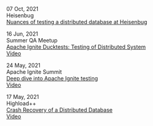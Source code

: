 07 Oct, 2021  
Heisenbug  
[Nuances of testing a distributed database at Heisenbug](https://heisenbug-moscow.ru/talks/4wwcjxql9ii1y4ajjk25de/)

16 Jun, 2021  
Summer QA Meetup  
[Apache Ignite Ducktests: Testing of Distributed System](https://www.meetup.com/St-Petersburg-Apache-Ignite-Meetup/events/278467433/)  
[Video](https://youtu.be/f-i9COU5uAQ)

24 May, 2021  
Apache Ignite Summit  
[Deep dive into Apache Ignite testing](https://ignite-summit.org/sessions/256034)  
[Video](https://youtu.be/uRRlGrSA3NY?t=168)

17 May, 2021  
Highload++  
[Crash Recovery of a Distributed Database](https://www.highload.ru/spring/2021/abstracts/6504)  
[Video](https://www.youtube.com/watch?v=UZsvCNjbkww)
